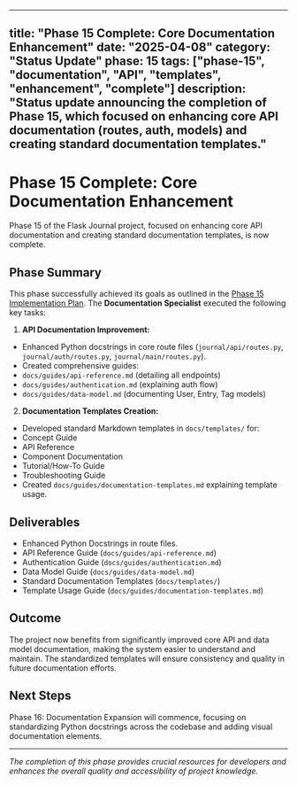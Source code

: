 ***

title: "Phase 15 Complete: Core Documentation Enhancement"
date: "2025-04-08"
category: "Status Update"
phase: 15
tags: \["phase-15", "documentation", "API", "templates", "enhancement", "complete"]
description: "Status update announcing the completion of Phase 15, which focused on enhancing core API documentation (routes, auth, models) and creating standard documentation templates."
-------------------------------------------------------------------------------------------------------------------------------------------------------------------------------------------

# Phase 15 Complete: Core Documentation Enhancement

Phase 15 of the Flask Journal project, focused on enhancing core API documentation and creating standard documentation templates, is now complete.

## Phase Summary

This phase successfully achieved its goals as outlined in the [Phase 15 Implementation Plan](@docs/implementation/15-phase-fifteen-core-documentation.md). The **Documentation Specialist** executed the following key tasks:

1. **API Documentation Improvement:**

- Enhanced Python docstrings in core route files (`journal/api/routes.py`, `journal/auth/routes.py`, `journal/main/routes.py`).
- Created comprehensive guides:
- `docs/guides/api-reference.md` (detailing all endpoints)
- `docs/guides/authentication.md` (explaining auth flow)
- `docs/guides/data-model.md` (documenting User, Entry, Tag models)

2. **Documentation Templates Creation:**

- Developed standard Markdown templates in `docs/templates/` for:
- Concept Guide
- API Reference
- Component Documentation
- Tutorial/How-To Guide
- Troubleshooting Guide
- Created `docs/guides/documentation-templates.md` explaining template usage.

## Deliverables

- Enhanced Python Docstrings in route files.
- API Reference Guide (`docs/guides/api-reference.md`)
- Authentication Guide (`docs/guides/authentication.md`)
- Data Model Guide (`docs/guides/data-model.md`)
- Standard Documentation Templates (`docs/templates/`)
- Template Usage Guide (`docs/guides/documentation-templates.md`)

## Outcome

The project now benefits from significantly improved core API and data model documentation, making the system easier to understand and maintain. The standardized templates will ensure consistency and quality in future documentation efforts.

## Next Steps

Phase 16: Documentation Expansion will commence, focusing on standardizing Python docstrings across the codebase and adding visual documentation elements.

***

*The completion of this phase provides crucial resources for developers and enhances the overall quality and accessibility of project knowledge.*
